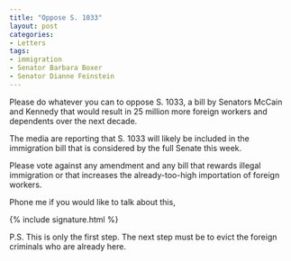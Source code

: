 ```yaml
---
title: "Oppose S. 1033"
layout: post
categories:
- Letters
tags:
- immigration
- Senator Barbara Boxer
- Senator Dianne Feinstein
---
```


Please do whatever you can to oppose S. 1033, a bill by Senators McCain and Kennedy that would result in 25 million more foreign workers and dependents over the next decade.  
  
The media are reporting that S. 1033 will likely be included in the immigration bill that is considered by the full Senate this week.

Please vote against any amendment and any bill that rewards illegal immigration or that increases the already-too-high importation of foreign workers.

Phone me if you would like to talk about this,

{% include signature.html %}

P.S. This is only the first step. The next step must be to evict the foreign criminals who are already here.
